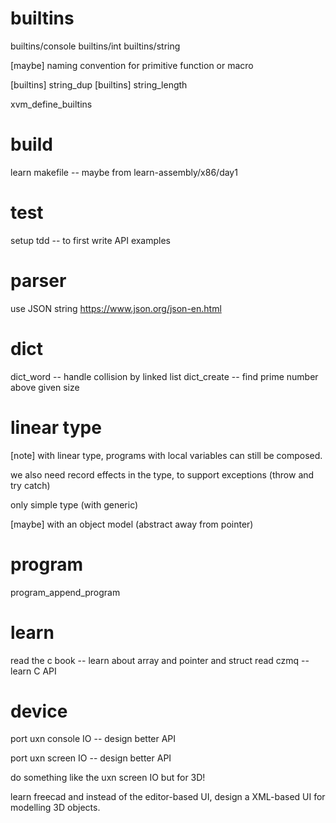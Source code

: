 # builtins

builtins/console
builtins/int
builtins/string

[maybe] naming convention for primitive function or macro

[builtins] string_dup
[builtins] string_length

xvm_define_builtins

# build

learn makefile -- maybe from learn-assembly/x86/day1

# test

setup tdd -- to first write API examples

# parser

use JSON string https://www.json.org/json-en.html

# dict

dict_word -- handle collision by linked list
dict_create -- find prime number above given size

# linear type

[note] with linear type, programs with local variables can still be composed.

we also need record effects in the type, to support exceptions (throw and try catch)

only simple type (with generic)

[maybe] with an object model (abstract away from pointer)

# program

program_append_program

# learn

read the c book -- learn about array and pointer and struct
read czmq -- learn C API

# device

port uxn console IO -- design better API

port uxn screen IO -- design better API

do something like the uxn screen IO but for 3D!

learn freecad and instead of the editor-based UI,
design a XML-based UI for modelling 3D objects.
